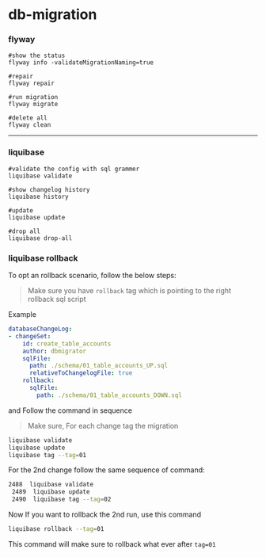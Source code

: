 # db-migration

### flyway

```shell
#show the status
flyway info -validateMigrationNaming=true

#repair
flyway repair

#run migration
flyway migrate

#delete all
flyway clean
```
<hr/>

### liquibase

```shell
#validate the config with sql grammer
liquibase validate

#show changelog history
liquibase history

#update
liquibase update

#drop all
liquibase drop-all
```
### liquibase rollback

To opt an rollback scenario, follow the below steps:

> Make sure you have `rollback` tag which is pointing to the right rollback sql script

Example
```yaml
databaseChangeLog:
- changeSet:
    id: create_table_accounts
    author: dbmigrator
    sqlFile: 
      path: ./schema/01_table_accounts_UP.sql
      relativeToChangelogFile: true
    rollback:
      sqlFile: 
        path: ./schema/01_table_accounts_DOWN.sql
```

and Follow the command in sequence

> Make sure, For each change tag the migration 
```sh
liquibase validate
liquibase update
liquibase tag --tag=01
```
For the 2nd change follow the same sequence of command:

```sh
2488  liquibase validate
 2489  liquibase update
 2490  liquibase tag --tag=02
```
Now If you want to rollback the 2nd run, use this command

```sh
liquibase rollback --tag=01
```
This command will make sure to rollback what ever after `tag=01`
